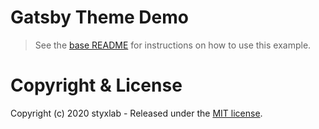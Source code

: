 # Gatsby Theme Demo

> See the [base README](https://github.com/styxlab/gatsby-theme-try-ghost/blob/master/README.md) for instructions on how to use this example.

# Copyright & License

Copyright (c) 2020 styxlab - Released under the [MIT license](LICENSE).
